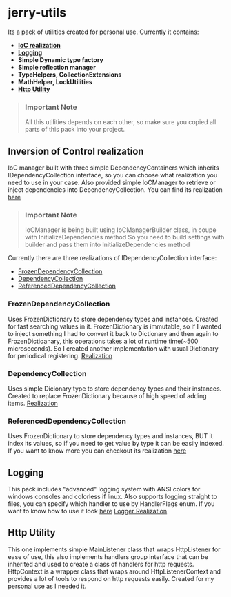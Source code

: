# jerry-utils
Its a pack of utilities created for personal use.
Currently it contains:
- **[IoC realization](#inversion-of-control-realization)**
- **[Logging](#logging)**
- **Simple Dynamic type factory**
- **Simple reflection manager**
- **TypeHelpers, CollectionExtensions**
- **MathHelper, LockUtilities**
- **[Http Utility](#http-utility)**
> ### Important Note
> All this utilities depends on each other, so make sure you copied all parts of this pack into your project.

## Inversion of Control realization
IoC manager built with three simple DependencyContainers which inherits IDependencyCollection interface, so you can
choose what realization you need to use in your case. Also provided simple IoCManager to retrieve or inject dependencies into DependencyCollection.
You can find its realization [here](https://github.com/JerryImMouse/jerry-utils/blob/master/Project.Utilities/IoC/General/IoCManager.cs)
> ### Important Note
> IoCManager is being built using IoCManagerBuilder class, in coupe with InitializeDependencies method
> So you need to build settings with builder and pass them into InitializeDependencies method


Currently there are three realizations of IDependencyCollection interface:
- [FrozenDependencyCollection](#frozendependencycollection)
- [DependencyCollection](#dependencycollection)
- [ReferencedDependencyCollection](#referenceddependencycollection)

### FrozenDependencyCollection
Uses FrozenDictionary to store dependency types and instances.
Created for fast searching values in it.
FrozenDictionary is immutable, so if I wanted to inject something I had to convert it back to Dictionary and then again to FrozenDictioanary, this operations takes a lot of runtime time(~500 microseconds).
So I created another implementation with usual Dictionary for periodical registering.
[Realization](https://github.com/JerryImMouse/jerry-utils/blob/master/Project.Utilities/IoC/Frozen/FrozenDependencyCollection.cs)

### DependencyCollection
Uses simple Dicionary type to store dependency types and their instances.
Created to replace FrozenDictionary because of high speed of adding items.
[Realization](https://github.com/JerryImMouse/jerry-utils/blob/master/Project.Utilities/IoC/Default/DependencyCollection.cs)

### ReferencedDependencyCollection
Uses FrozenDictionary to store dependency types and instances, BUT it index its values, so if you need to get value by type it can be easily indexed.
If you want to know more you can checkout its realization [here](https://github.com/JerryImMouse/jerry-utils/blob/master/Project.Utilities/IoC/Referenced/DepIdx.cs)

## Logging
This pack includes "advanced" logging system with ANSI colors for windows consoles and colorless if linux. Also supports logging straight to files, you can specify which handler to use by HandlerFlags enum. If you want to know how to use it look [here](https://github.com/JerryImMouse/jerry-utils/blob/master/Project.Utilities/Examples/LoggingExample/ExampleProgram.cs)
[Logger Realization](https://github.com/JerryImMouse/jerry-utils/blob/master/Project.Utilities/Logging/Logger.cs)

## Http Utility
This one implements simple MainListener class that wraps HttpListener for ease of use, this also implements handlers group interface that can be inherited and used to create a class of handlers for http requests. HttpContext is a wrapper class that wraps around HttpListenerContext and provides a lot of tools to respond on http requests easily. 
Created for my personal use as I needed it.

